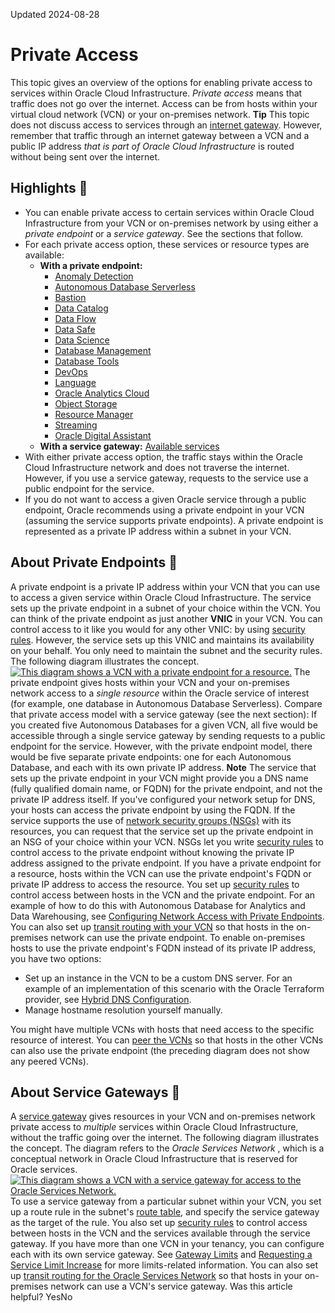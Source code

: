 Updated 2024-08-28
# Private Access
This topic gives an overview of the options for enabling private access to services within Oracle Cloud Infrastructure. _Private access_ means that traffic does not go over the internet. Access can be from hosts within your virtual cloud network (VCN) or your on-premises network.
**Tip** This topic does not discuss access to services through an [internet gateway](https://docs.oracle.com/en-us/iaas/Content/Network/Tasks/managingIGs.htm#Internet_Gateway). However, remember that traffic through an internet gateway between a VCN and a public IP address _that is part of Oracle Cloud Infrastructure_ is routed without being sent over the internet.
## Highlights 🔗 
  * You can enable private access to certain services within Oracle Cloud Infrastructure from your VCN or on-premises network by using either a _private endpoint_ or a _service gateway_. See the sections that follow.
  * For each private access option, these services or resource types are available:
    * **With a private endpoint:**
      * [Anomaly Detection](https://docs.oracle.com/iaas/Content/anomaly/using/overview.htm)
      * [Autonomous Database Serverless](https://docs.oracle.com/en/cloud/paas/autonomous-database/adbsa/private-endpoints-autonomous.html#GUID-60FE6BFD-B05C-4C97-8B4A-83285F31D575)
      * [Bastion](https://docs.oracle.com/en/solutions/use-bastion-service/index.html#GUID-1B455658-0988-42C4-A52F-4757A3201232)
      * [Data Catalog](https://docs.oracle.com/iaas/releasenotes/changes/7e3d5557-784d-4c9e-9ccd-b9512dd37c1d/)
      * [Data Flow](https://docs.oracle.com/iaas/data-flow/using/dfs_data_flow.htm)
      * [Data Safe](https://docs.oracle.com/en/cloud/paas/data-safe/admds/connectivity-options-target-databases.html)
      * [Data Science](https://docs.oracle.com/iaas/data-science/using/overview.htm)
      * [Database Management](https://docs.oracle.com/iaas/database-management/doc/create-database-management-private-endpoint.html)
      * [Database Tools](https://docs.oracle.com/iaas/database-tools/index.html)
      * [DevOps](https://docs.oracle.com/iaas/Content/devops/using/create_oke_environment.htm)
      * [Language](https://docs.oracle.com/iaas/language/using/overview.htm)
      * [Oracle Analytics Cloud](https://docs.oracle.com/en/cloud/paas/analytics-cloud/acoci/manage-service-access-and-security.html#GUID-0987CA3C-B435-41EC-B4EB-49B11C346897)
      * [Object Storage](https://docs.oracle.com/iaas/Content/Object/home.htm)
      * [Resource Manager](https://docs.oracle.com/iaas/Content/ResourceManager/home.htm)
      * [Streaming](https://docs.oracle.com/iaas/Content/Security/Reference/streaming_security.htm#securing_service_name)
      * [Oracle Digital Assistant](https://docs.oracle.com/en/cloud/paas/digital-assistant/use-chatbot/service-administration1.html#GUID-5042E5CE-6105-4C00-B4C6-BDFC632942E7)
    * **With a service gateway:** [Available services](https://www.oracle.com/cloud/networking/service-gateway/service-gateway-supported-services/)
  * With either private access option, the traffic stays within the Oracle Cloud Infrastructure network and does not traverse the internet. However, if you use a service gateway, requests to the service use a public endpoint for the service.
  * If you do not want to access a given Oracle service through a public endpoint, Oracle recommends using a private endpoint in your VCN (assuming the service supports private endpoints). A private endpoint is represented as a private IP address within a subnet in your VCN.


## About Private Endpoints 🔗 
A private endpoint is a private IP address within your VCN that you can use to access a given service within Oracle Cloud Infrastructure. The service sets up the private endpoint in a subnet of your choice within the VCN. You can think of the private endpoint as just another **VNIC** in your VCN. You can control access to it like you would for any other VNIC: by using [security rules](https://docs.oracle.com/en-us/iaas/Content/Network/Concepts/securityrules.htm#Security_Rules). However, the service sets up this VNIC and maintains its availability on your behalf. You only need to maintain the subnet and the security rules.
The following diagram illustrates the concept.
[![This diagram shows a VCN with a private endpoint for a resource.](https://docs.oracle.com/en-us/iaas/Content/Network/Images/network_private_access_pe.svg)](https://docs.oracle.com/en-us/iaas/Content/Network/Images/network_private_access_pe.svg)
The private endpoint gives hosts within your VCN and your on-premises network access to a _single resource_ within the Oracle service of interest (for example, one database in Autonomous Database Serverless). Compare that private access model with a service gateway (see the next section): If you created five Autonomous Databases for a given VCN, all five would be accessible through a single service gateway by sending requests to a public endpoint for the service. However, with the private endpoint model, there would be five separate private endpoints: one for each Autonomous Database, and each with its own private IP address.
**Note** The service that sets up the private endpoint in your VCN might provide you a DNS name (fully qualified domain name, or FQDN) for the private endpoint, and not the private IP address itself. If you've configured your network setup for DNS, your hosts can access the private endpoint by using the FQDN. If the service supports the use of [network security groups (NSGs)](https://docs.oracle.com/en-us/iaas/Content/Network/Concepts/networksecuritygroups.htm#Network_Security_Groups) with its resources, you can request that the service set up the private endpoint in an NSG of your choice within your VCN. NSGs let you write [security rules](https://docs.oracle.com/en-us/iaas/Content/Network/Concepts/securityrules.htm#Security_Rules) to control access to the private endpoint without knowing the private IP address assigned to the private endpoint.
If you have a private endpoint for a resource, hosts within the VCN can use the private endpoint's FQDN or private IP address to access the resource. You set up [security rules](https://docs.oracle.com/en-us/iaas/Content/Network/Concepts/securityrules.htm#Security_Rules) to control access between hosts in the VCN and the private endpoint. For an example of how to do this with Autonomous Database for Analytics and Data Warehousing, see [Configuring Network Access with Private Endpoints](https://docs.oracle.com/en/cloud/paas/autonomous-database/adbsa/private-endpoints-autonomous.html#GUID-60FE6BFD-B05C-4C97-8B4A-83285F31D575).
You can also set up [transit routing with your VCN](https://docs.oracle.com/en-us/iaas/Content/Network/Tasks/transitrouting.htm#Transit_Routing_Access_to_Multiple_VCNs_in_the_Same_Region) so that hosts in the on-premises network can use the private endpoint. To enable on-premises hosts to use the private endpoint's FQDN instead of its private IP address, you have two options:
  * Set up an instance in the VCN to be a custom DNS server. For an example of an implementation of this scenario with the Oracle Terraform provider, see [Hybrid DNS Configuration](https://github.com/oracle/terraform-provider-oci/blob/255817f83956f1f9a3ab903e11465e8b4dde1957/docs/examples/networking/hybrid_dns/Hybrid-DNS-configuration-using-DNS-VM-in-VCN.md).
  * Manage hostname resolution yourself manually.


You might have multiple VCNs with hosts that need access to the specific resource of interest. You can [peer the VCNs](https://docs.oracle.com/en-us/iaas/Content/Network/Tasks/VCNpeering.htm#Access_to_Other_VCNs_Peering) so that hosts in the other VCNs can also use the private endpoint (the preceding diagram does not show any peered VCNs).
## About Service Gateways 🔗 
A [service gateway](https://docs.oracle.com/en-us/iaas/Content/Network/Tasks/servicegateway.htm#Access_to_Oracle_Services_Service_Gateway) gives resources in your VCN and on-premises network private access to _multiple_ services within Oracle Cloud Infrastructure, without the traffic going over the internet.
The following diagram illustrates the concept. The diagram refers to the _Oracle Services Network_ , which is a conceptual network in Oracle Cloud Infrastructure that is reserved for Oracle services.
[![This diagram shows a VCN with a service gateway for access to the Oracle Services Network.](https://docs.oracle.com/en-us/iaas/Content/Network/Images/network_private_access_service_gateway.svg)](https://docs.oracle.com/en-us/iaas/Content/Network/Images/network_private_access_service_gateway.svg)
To use a service gateway from a particular subnet within your VCN, you set up a route rule in the subnet's [route table](https://docs.oracle.com/en-us/iaas/Content/Network/Tasks/managingroutetables.htm#Route2), and specify the service gateway as the target of the rule. You also set up [security rules](https://docs.oracle.com/en-us/iaas/Content/Network/Concepts/securityrules.htm#Security_Rules) to control access between hosts in the VCN and the services available through the service gateway. 
If you have more than one VCN in your tenancy, you can configure each with its own service gateway. 
See [Gateway Limits](https://docs.oracle.com/iaas/Content/General/Concepts/servicelimits.htm#gateway_limits) and [Requesting a Service Limit Increase](https://docs.oracle.com/iaas/Content/General/Concepts/servicelimits.htm#Requesti) for more limits-related information.
You can also set up [transit routing for the Oracle Services Network](https://docs.oracle.com/en-us/iaas/Content/Network/Tasks/transitroutingoracleservices.htm#Transit_Routing_Private_Access_to_Oracle_Services) so that hosts in your on-premises network can use a VCN's service gateway.
Was this article helpful?
YesNo

